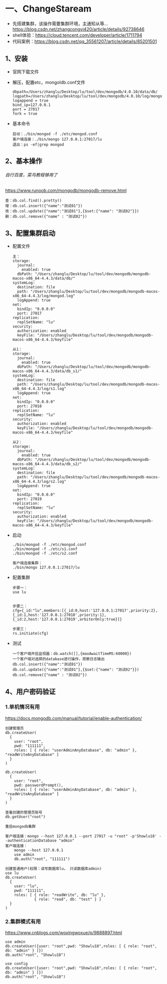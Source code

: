# 一、ChangeStaream

- 先搭建集群，该操作需要集群环境，主通知从等... https://blog.csdn.net/zhangcongyi420/article/details/92738646
- shell体验：https://cloud.tencent.com/developer/article/1711794
- 代码案例：https://blog.csdn.net/qq_35561207/article/details/85201501

## 1、安装

- 官网下载文件

- 解压，配置etc，mongoldb.conf文件

  ```shell
  dbpath=/Users/zhanglu/Desktop/lu/tool/dev/mongodb/4.0.10/data/db/
  logpath=/Users/zhanglu/Desktop/lu/tool/dev/mongodb/4.0.10/log/mongod.log
  logappend = true
  bind_ip=127.0.0.1
  port = 27017
  fork = true
  ```

- 基本命令

  ```shell
  启动：./bin/mongod -f ./etc/mongod.conf 
  客户端连接：./bin/mongo 127.0.0.1:27017/lu
  退出：ps -ef|grep mongod 
  ```

## 2、基本操作

###### 自行百度，菜鸟教程够用了

https://www.runoob.com/mongodb/mongodb-remove.html

```shell
查：db.col.find().pretty()
增：db.col.insert({"name":"测试01"})
改：db.col.update({"name":"测试01"},{$set:{"name": "测试02"}})
删：db.col.remove({"name" : "测试02"})
```



## 3、配置集群启动

- 配置文件

  ```shell
  主：
  storage:
    journal:
      enabled: true
    dbPath: "/Users/zhanglu/Desktop/lu/tool/dev/mongodb/mongodb-macos-x86_64-4.4.3/data/db/"
  systemLog:
    destination: file
    path: "/Users/zhanglu/Desktop/lu/tool/dev/mongodb/mongodb-macos-x86_64-4.4.3/log/mongod.log"
    logAppend: true
  net:
    bindIp: "0.0.0.0"
    port: 27017
  replication:
    replSetName: "lu"
  security:
    authorization: enabled
    keyFile: "/Users/zhanglu/Desktop/lu/tool/dev/mongodb/mongodb-macos-x86_64-4.4.3/keyfile"
  
  从1：
  storage:
    journal:
      enabled: true
    dbPath: "/Users/zhanglu/Desktop/lu/tool/dev/mongodb/mongodb-macos-x86_64-4.4.3/data/db_s1/"
  systemLog:
    destination: file
    path: "/Users/zhanglu/Desktop/lu/tool/dev/mongodb/mongodb-macos-x86_64-4.4.3/log/s1.log"
    logAppend: true
  net:
    bindIp: "0.0.0.0"
    port: 27018
  replication:
    replSetName: "lu"
  security:
    authorization: enabled
    keyFile: "/Users/zhanglu/Desktop/lu/tool/dev/mongodb/mongodb-macos-x86_64-4.4.3/keyfile"
  
  从2：
  storage:
    journal:
      enabled: true
    dbPath: "/Users/zhanglu/Desktop/lu/tool/dev/mongodb/mongodb-macos-x86_64-4.4.3/data/db_s2/"
  systemLog:
    destination: file
    path: "/Users/zhanglu/Desktop/lu/tool/dev/mongodb/mongodb-macos-x86_64-4.4.3/log/s2.log"
    logAppend: true
  net:
    bindIp: "0.0.0.0"
    port: 27019
  replication:
    replSetName: "lu"
  security:
    authorization: enabled
    keyFile: "/Users/zhanglu/Desktop/lu/tool/dev/mongodb/mongodb-macos-x86_64-4.4.3/keyfile"
  ```

- 启动

  ```shell
  ./bin/mongod -f ./etc/mongod.conf 
  ./bin/mongod -f ./etc/s1.conf 
  ./bin/mongod -f ./etc/s2.conf 
  
  客户端连接集群：
  ./bin/mongo 127.0.0.1:27017/lu
  ```

- 配置集群

  ```shell
  步骤一：
  use lu
  
  
  步骤二：
  cfg={_id:"lu",members:[{_id:0,host:'127.0.0.1:27017',priority:2},{_id:1,host:'127.0.0.1:27018',priority:1},{_id:2,host:'127.0.0.1:27019',arbiterOnly:true}]}
  
  步骤三：
  rs.initiate(cfg)
  ```

- 测试

  ```shell
  一个客户端开启监视器：db.watch([],{maxAwaitTimeMS:60000})
  一个客户端对选择的database进行操作，观察日志输出
  db.col.insert({"name":"测试01"})
  db.col.update({"name":"测试01"},{$set:{"name": "测试02"}})
  db.col.remove({"name" : "测试02"})
  ```



## 4、用户密码验证

### 1.单机情况有用

https://docs.mongodb.com/manual/tutorial/enable-authentication/

```shell
创建管理员
db.createUser(
  {
    user: "root",
    pwd: "111111",
    roles: [ { role: "userAdminAnyDatabase", db: "admin" }, "readWriteAnyDatabase" ]
  }
)

db.createUser(
  {
    user: "root",
    pwd: passwordPrompt(),
    roles: [ { role: "userAdminAnyDatabase", db: "admin" }, "readWriteAnyDatabase" ]
  }
)

查看创建的管理员账号
db.getUser("root")

重启mongodb集群

客户端连接：mongo --host 127.0.0.1 --port 27017 -u "root" -p'Showlu18' --authenticationDatabase "admin"
客户端连接：
	mongo --host 127.0.0.1  
	use admin  
	db.auth("root", "111111")
```

```shell
创建普通用户(权限：读写数据库lu， 只读数据库admin)
use lu
db.createUser(
  {
    user: "lu",
    pwd: "111111",
    roles: [ { role: "readWrite", db: "lu" },
             { role: "read", db: "test" } ]
  }
)
```



### 2.集群模式有用

https://www.cnblogs.com/woxingwoxue/p/9888897.html

```
use admin
db.createUser({user: "root",pwd: "Showlu18",roles: [ { role: "root", db: "admin" } ]})
db.auth("root", "Showlu18")

use config
db.createUser({user: "root",pwd: "Showlu18",roles: [ { role: "root", db: "admin" } ]})
db.auth("root", "Showlu18")
```

